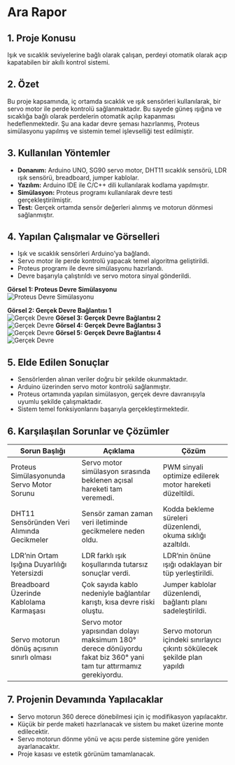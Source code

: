 # Ara Rapor

## 1. Proje Konusu
Işık ve sıcaklık seviyelerine bağlı olarak çalışan, perdeyi otomatik olarak açıp kapatabilen bir akıllı kontrol sistemi.

## 2. Özet
Bu proje kapsamında, iç ortamda sıcaklık ve ışık sensörleri kullanılarak, bir servo motor ile perde kontrolü sağlanmaktadır. Bu sayede güneş ışığına ve sıcaklığa bağlı olarak perdelerin otomatik açılıp kapanması hedeflenmektedir. Şu ana kadar devre şeması hazırlanmış, Proteus simülasyonu yapılmış ve sistemin temel işlevselliği test edilmiştir.

## 3. Kullanılan Yöntemler
- **Donanım:** Arduino UNO, SG90 servo motor, DHT11 sıcaklık sensörü, LDR ışık sensörü, breadboard, jumper kablolar.
- **Yazılım:** Arduino IDE ile C/C++ dili kullanılarak kodlama yapılmıştır.
- **Simülasyon:** Proteus programı kullanılarak devre testi gerçekleştirilmiştir.
- **Test:** Gerçek ortamda sensör değerleri alınmış ve motorun dönmesi sağlanmıştır.

## 4. Yapılan Çalışmalar ve Görselleri
- Işık ve sıcaklık sensörleri Arduino’ya bağlandı.
- Servo motor ile perde kontrolü yapacak temel algoritma geliştirildi.
- Proteus programı ile devre simülasyonu hazırlandı.
- Devre başarıyla çalıştırıldı ve servo motora sinyal gönderildi.

**Görsel 1: Proteus Devre Simülasyonu**  
![Proteus Devre Simülasyonu](Figure/devre5.jpg)


**Görsel 2: Gerçek Devre Bağlantısı 1**  
![Gerçek Devre](Figure/devre1.jpg)
**Görsel 3: Gerçek Devre Bağlantısı 2**  
![Gerçek Devre](Figure/devre2.jpg)
**Görsel 4: Gerçek Devre Bağlantısı 3**  
![Gerçek Devre](Figure/devre3.jpg)
**Görsel 5: Gerçek Devre Bağlantısı 4**  
![Gerçek Devre](Figure/devre4.jpg)


## 5. Elde Edilen Sonuçlar
- Sensörlerden alınan veriler doğru bir şekilde okunmaktadır.
- Arduino üzerinden servo motor kontrolü sağlanmıştır.
- Proteus ortamında yapılan simülasyon, gerçek devre davranışıyla uyumlu şekilde çalışmaktadır.
- Sistem temel fonksiyonlarını başarıyla gerçekleştirmektedir.

## 6. Karşılaşılan Sorunlar ve Çözümler

| Sorun Başlığı                                      | Açıklama                                                                                          | Çözüm                                                                                     |
|----------------------------------------------------|---------------------------------------------------------------------------------------------------|-------------------------------------------------------------------------------------------|
| Proteus Simülasyonunda Servo Motor Sorunu         | Servo motor simülasyon sırasında beklenen açısal hareketi tam veremedi.                          | PWM sinyali optimize edilerek motor hareketi düzeltildi.                                 |
| DHT11 Sensöründen Veri Alımında Gecikmeler         | Sensör zaman zaman veri iletiminde gecikmelere neden oldu.                                        | Kodda bekleme süreleri düzenlendi, okuma sıklığı azaltıldı.                             |
| LDR’nin Ortam Işığına Duyarlılığı Yetersizdi       | LDR farklı ışık koşullarında tutarsız sonuçlar verdi.                                             | LDR’nin önüne ışığı odaklayan bir tüp yerleştirildi.                                    |
| Breadboard Üzerinde Kablolama Karmaşası            | Çok sayıda kablo nedeniyle bağlantılar karıştı, kısa devre riski oluştu.                          | Jumper kablolar düzenlendi, bağlantı planı sadeleştirildi.                              |
| Servo motorun dönüş açısının sınırlı olması |Servo motor yapısından dolayı maksimum 180° derece dönüyordu fakat biz 360° yani tam tur attırmamız gerekiyordu.| Servo motorun içindeki sınırlayıcı çıkıntı sökülecek şekilde plan yapıldı |

## 7. Projenin Devamında Yapılacaklar
- Servo motorun 360 derece dönebilmesi için iç modifikasyon yapılacaktır.
- Küçük bir perde maketi hazırlanacak ve sistem bu maket üzerine monte edilecektir.
- Servo motorun dönme yönü ve açısı perde sistemine göre yeniden ayarlanacaktır.
- Proje kasası ve estetik görünüm tamamlanacak.


